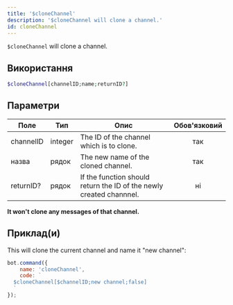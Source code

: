```yaml
---
title: '$cloneChannel'
description: '$cloneChannel will clone a channel.'
id: cloneChannel
---
```


`$cloneChannel` will clone a channel.

## Використання

```php
$cloneChannel[channelID;name;returnID?]
```

## Параметри

| Поле      | Тип     | Опис                                                                | Обов'язковий |
| --------- | ------- | ------------------------------------------------------------------- |:------------:|
| channelID | integer | The ID of the channel which is to clone.                            |     так      |
| назва     | рядок   | The new name of the cloned channel.                                 |     так      |
| returnID? | рядок   | If the function should return the ID of the newly created channnel. |      ні      |

**It won't clone any messages of that channel.**

## Приклад(и)

This will clone the current channel and name it "new channel":

```javascript
bot.command({
    name: 'cloneChannel',
    code: `
  $cloneChannel[$channelID;new channel;false]
  `
});
```
